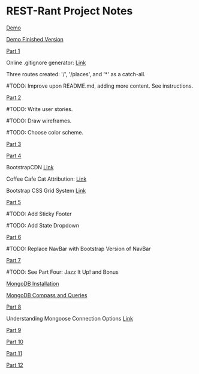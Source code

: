 # REST-Rant Project Notes

[Demo](https://digitalskills.instructure.com/courses/3775/pages/demo-rest-rant-6-dot-3-3?module_item_id=464236)

[Demo Finished Version](https://rest-rant-live-demo.herokuapp.com/)

[Part 1](https://digitalskills.instructure.com/courses/3775/pages/rest-rant-part1-6-dot-3-4?module_item_id=464461)

Online .gitignore generator: [Link](https://www.toptal.com/developers/gitignore)

Three routes created:  '/', '/places', and '*' as a catch-all.

#TODO:  Improve upon README.md, adding more content.  See instructions.

[Part 2](https://digitalskills.instructure.com/courses/3775/pages/activity-6-dot-4-3?module_item_id=464367)

#TODO:  Write user stories.

#TODO:  Draw wireframes.

#TODO:  Choose color scheme.

[Part 3](https://digitalskills.instructure.com/courses/3775/pages/activity-6-dot-4-4?module_item_id=464378)

[Part 4](https://digitalskills.instructure.com/courses/3775/pages/activity-6-dot-4-6?module_item_id=464372)

BootstrapCDN [Link](https://www.bootstrapcdn.com/)

Coffee Cafe Cat Attribution:  [Link](https://pixabay.com/photos/coffee-cafe-cat-milk-drink-hot-1711012/)

Bootstrap CSS Grid System [Link](https://getbootstrap.com/docs/4.0/layout/grid/)

[Part 5](https://digitalskills.instructure.com/courses/3775/pages/activity-6-dot-5-2?module_item_id=464387)

#TODO:  Add Sticky Footer

#TODO:  Add State Dropdown

[Part 6](https://digitalskills.instructure.com/courses/3775/pages/activity-6-dot-5-4?module_item_id=464466)

#TODO:  Replace NavBar with Bootstrap Version of NavBar

[Part 7](https://digitalskills.instructure.com/courses/3775/pages/activity-6-dot-5-6?module_item_id=464465)

#TODO:  See Part Four: Jazz It Up! and Bonus

[MongoDB Installation](https://digitalskills.instructure.com/courses/3775/pages/mongo-installation-6-dot-7-1?module_item_id=464302)

[MongoDB Compass and Queries](https://digitalskills.instructure.com/courses/3775/pages/mongo-queries-6-dot-7-2?module_item_id=464453)

[Part 8](https://digitalskills.instructure.com/courses/3775/pages/activity-6-dot-8-4?module_item_id=464375)

Understanding Mongoose Connection Options [Link](https://arunrajeevan.medium.com/understanding-mongoose-connection-options-2b6e73d96de1)

[Part 9](https://digitalskills.instructure.com/courses/3775/pages/activity-6-dot-8-8?module_item_id=464376)

[Part 10](https://digitalskills.instructure.com/courses/3775/pages/our-first-full-stack-app-6-dot-8-12?module_item_id=464383)

[Part 11](https://digitalskills.instructure.com/courses/3775/pages/our-first-full-stack-app-6-dot-8-16?module_item_id=464385)

[Part 12](https://digitalskills.instructure.com/courses/3775/pages/rest-rant-deployment-6-dot-10-dot-4?module_item_id=464452)

